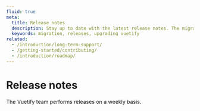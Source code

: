```yaml
---
fluid: true
meta:
  title: Release notes
  description: Stay up to date with the latest release notes. The migration guides will also help you migrate applications though major releases.
  keywords: migration, releases, upgrading vuetify
related:
  - /introduction/long-term-support/
  - /getting-started/contributing/
  - /introduction/roadmap/
---
```


# Release notes

The Vuetify team performs releases on a weekly basis.

<PageFeatures />

<DocReleases />

<PromotedEntry />
